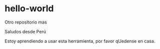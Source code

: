 # hello-world
Otro repositorio mas

Saludos desde Perú

Estoy aprendiendo a usar esta herramienta, por favor qUedense en casa.
